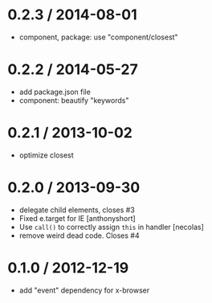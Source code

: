 
0.2.3 / 2014-08-01
==================

 * component, package: use "component/closest"

0.2.2 / 2014-05-27
==================

 * add package.json file
 * component: beautify "keywords"

0.2.1 / 2013-10-02
==================

 * optimize closest

0.2.0 / 2013-09-30
==================

 * delegate child elements, closes #3
 * Fixed e.target for IE [anthonyshort]
 * Use `call()` to correctly assign `this` in handler [necolas]
 * remove weird dead code. Closes #4

0.1.0 / 2012-12-19
==================

 * add "event" dependency for x-browser
